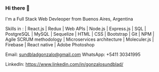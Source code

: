 ### Hi there 👋

I'm a Full Stack Web Devleoper from Buenos Aires, Argentina 

Skills in :
| React.js
| Redux 
| Web APIs
| Node.js 
| Express.js
| SQL
| PostgreSQL
| MySQL
| Sequelize
| HTML
| CSS
| Bootstrap
| Git
| NPM
| Agile SCRUM methodology
| Microservices architecture
| Moleculer.js
| Firebase
| React native
| Adobe Photoshop
 
Email: sundbladgonzalo@gmail.com
WhatsApp: +5411 30341995 

LinkedIn: https://www.linkedin.com/in/gonzalosundblad/
